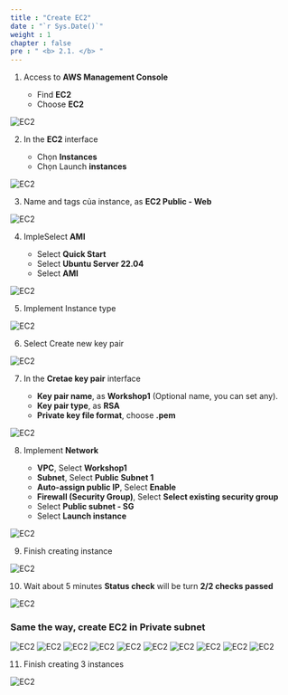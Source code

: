 ```yaml
---
title : "Create EC2"
date : "`r Sys.Date()`"
weight : 1
chapter : false
pre : " <b> 2.1. </b> "
---
```


1. Access to **AWS Management Console**

    - Find **EC2**
    - Choose **EC2**

![EC2](/images/201/001.png)

2. In the **EC2** interface

    - Chọn **Instances**
    - Chọn Launch **instances**

![EC2](/images/201/002.png)

3. Name and tags của instance, as **EC2 Public - Web**

![EC2](/images/201/003.png)

4. ImpleSelect **AMI**

    - Select **Quick Start**
    - Select **Ubuntu Server 22.04**
    - Select **AMI**

![EC2](/images/201/004.png)

5. Implement Instance type 

![EC2](/images/201/005.png)

6. Select Create new key pair

![EC2](/images/201/006.png)

7. In the **Cretae key pair** interface

    - **Key pair name**, as **Workshop1** (Optional name, you can set any).
    - **Key pair type**, as **RSA**
    - **Private key file format**, choose **.pem**

![EC2](/images/201/007.png)

8. Implement **Network**

    - **VPC**, Select **Workshop1**
    - **Subnet**, Select **Public Subnet 1**
    - **Auto-assign public IP**, Select **Enable**
    - **Firewall (Security Group)**, Select **Select existing security group**
    - Select **Public subnet - SG**
    - Select **Launch instance**

![EC2](/images/201/008.png)

9. Finish creating instance

![EC2](/images/201/009.png)

10. Wait about 5 minutes **Status check** will be turn **2/2 checks passed**

![EC2](/images/201/010.png)

### Same the way, create EC2 in Private subnet

![EC2](/images/201/011.png)
![EC2](/images/201/012.png)
![EC2](/images/201/013.png)
![EC2](/images/201/014.png)
![EC2](/images/201/015.png)
![EC2](/images/201/016.png)
![EC2](/images/201/017.png)
![EC2](/images/201/018.png)
![EC2](/images/201/019.png)
![EC2](/images/201/020.png)

11. Finish creating 3 instances

![EC2](/images/201/021.png)

